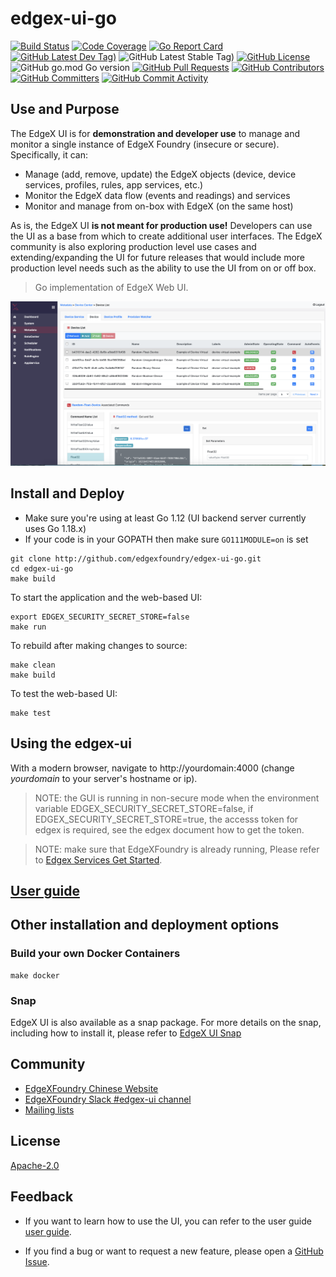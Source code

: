 # edgex-ui-go
[![Build Status](https://jenkins.edgexfoundry.org/view/EdgeX%20Foundry%20Project/job/edgexfoundry/job/edgex-ui-go/job/main/badge/icon)](https://jenkins.edgexfoundry.org/view/EdgeX%20Foundry%20Project/job/edgexfoundry/job/edgex-ui-go/job/main/) [![Code Coverage](https://codecov.io/gh/edgexfoundry/edgex-ui-go/branch/main/graph/badge.svg?token=d1UQog1ja0)](https://codecov.io/gh/edgexfoundry/edgex-ui-go) [![Go Report Card](https://goreportcard.com/badge/github.com/edgexfoundry/edgex-ui-go)](https://goreportcard.com/report/github.com/edgexfoundry/edgex-ui-go) [![GitHub Latest Dev Tag)](https://img.shields.io/github/v/tag/edgexfoundry/edgex-ui-go?include_prereleases&sort=semver&label=latest-dev)](https://github.com/edgexfoundry/edgex-ui-go/tags) ![GitHub Latest Stable Tag)](https://img.shields.io/github/v/tag/edgexfoundry/edgex-ui-go?sort=semver&label=latest-stable) [![GitHub License](https://img.shields.io/github/license/edgexfoundry/edgex-ui-go)](https://choosealicense.com/licenses/apache-2.0/) ![GitHub go.mod Go version](https://img.shields.io/github/go-mod/go-version/edgexfoundry/edgex-ui-go) [![GitHub Pull Requests](https://img.shields.io/github/issues-pr-raw/edgexfoundry/edgex-ui-go)](https://github.com/edgexfoundry/edgex-ui-go/pulls) [![GitHub Contributors](https://img.shields.io/github/contributors/edgexfoundry/edgex-ui-go)](https://github.com/edgexfoundry/edgex-ui-go/contributors) [![GitHub Committers](https://img.shields.io/badge/team-committers-green)](https://github.com/orgs/edgexfoundry/teams/edgex-ui-go-committers/members) [![GitHub Commit Activity](https://img.shields.io/github/commit-activity/m/edgexfoundry/edgex-ui-go)](https://github.com/edgexfoundry/edgex-ui-go/commits)


## Use and Purpose
The EdgeX UI is for **demonstration and developer use** to manage and monitor a single instance of EdgeX Foundry (insecure or secure).  Specifically, it can:
- Manage (add, remove, update) the EdgeX objects (device, device services, profiles, rules, app services, etc.)
- Monitor the EdgeX data flow (events and readings) and services
- Monitor and manage from on-box with EdgeX (on the same host)

As is, the EdgeX UI **is not meant for production use!**  Developers can use the UI as a base from which to create additional user interfaces.  The EdgeX community is also exploring production level use cases and extending/expanding the UI for future releases that would include more production level needs such as the ability to use the UI from on or off box.

> Go implementation of EdgeX Web UI.


<p align="center">
  <img src ="assets/images/metadata.png" />
</p>

## Install and Deploy

* Make sure you're using at least Go 1.12 (UI backend server currently uses Go 1.18.x)
* If your code is in your GOPATH then make sure ```GO111MODULE=on``` is set

```
git clone http://github.com/edgexfoundry/edgex-ui-go.git
cd edgex-ui-go
make build
```

To start the application and the web-based UI:

```
export EDGEX_SECURITY_SECRET_STORE=false
make run
```

To rebuild after making changes to source:

```
make clean
make build
```

To test the web-based UI:

```
make test
```

## Using the edgex-ui

With a modern browser, navigate to http://yourdomain:4000 (change *yourdomain* to your server's hostname or ip). 
> NOTE: the GUI is running in non-secure mode when the environment variable EDGEX_SECURITY_SECRET_STORE=false, if EDGEX_SECURITY_SECRET_STORE=true, the accesss token for edgex is required, see the edgex document how to get the token.

> NOTE: make sure that EdgeXFoundry is already running, Please refer to [Edgex Services Get Started](https://docs.edgexfoundry.org/latest/getting-started/). 

## [User guide](https://docs.edgexfoundry.org/latest/getting-started/tools/Ch-GUI/)


## Other installation and deployment options

### Build your own Docker Containers

```
make docker
```

### Snap 

EdgeX UI is also available as a snap package. For more details on the snap, including how to install it, please refer to [EdgeX UI Snap](./snap/README.md)


## Community
- [EdgeXFoundry Chinese Website](https://cn.edgexfoundry.org/)
- [EdgeXFoundry Slack #edgex-ui channel](https://slack.edgexfoundry.org/)
- [Mailing lists](https://lists.edgexfoundry.org/g/main)

## License
[Apache-2.0](LICENSE)

## Feedback

- If you want to learn how to use the UI, you can refer to the user guide [user guide](https://docs.edgexfoundry.org/2.1/getting-started/tools/Ch-GUI/).

- If you find a bug or want to request a new feature, please open a [GitHub Issue](https://github.com/edgexfoundry/edgex-ui-go/issues).
